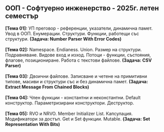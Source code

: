 ## ООП - Софтуерно инженерство - 2025г. летен семестър 

**[Тема 01]:** УП преговор - референции, указатели, динамична памет. Увод в ООП. Енумерации. Структури. Функции, работещи със структури. **(Задача: Number Parser With Error Codes)** </br></br>
**[Тема 02]:** Namespace. Endianess. Union. Размер на структури. Подравняване. Видове вход и изход. Потоци - функции, състояния, флагове, позициониране. Работа с текстови файлове. **(Задача: CSV Parser)**</br></br>
**[Тема 03]:** Двоични файлове. Записване и четене на примитивни типове, масиви и структури със и без динамична памет. **(Задача: Extract Message From Chained Blocks)**</br></br>
**[Тема 04]:** Член функции - константни и неконстантни. Default конструктор. Параметризирани конструктори. Деструктор.</br></br>
**[Тема 05]:** RVO и NRVO. Member Initializer List. Капсулация. Модификатори за достъп. Get и Set функции. Mutable. **(Задача: Set Representation With Bits)**</br></br>